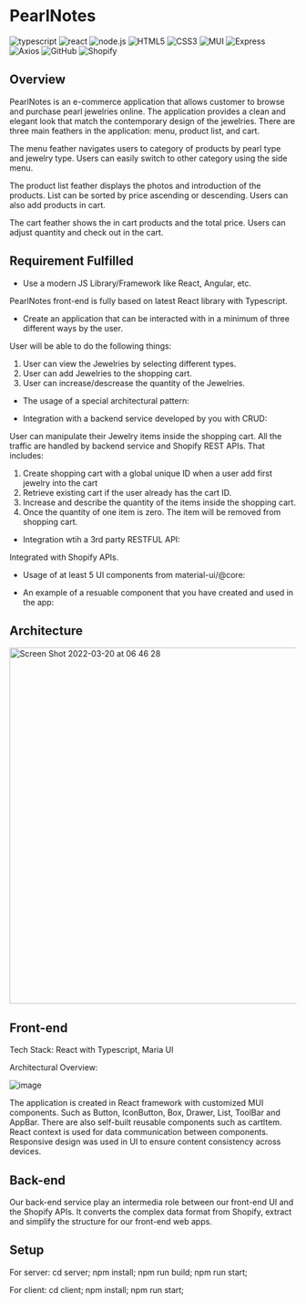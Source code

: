 # PearlNotes

![typescript](https://img.shields.io/badge/TyprScript-20232A?style=for-the-badge&logo=typescript&logoColor=3178C6)
![react](https://img.shields.io/badge/React-20232A?style=for-the-badge&logo=react&logoColor=61DAFB)
![node.js](https://img.shields.io/badge/Node.js-20232A?style=for-the-badge&logo=nodedotjs&logoColor=green)
![HTML5](https://img.shields.io/badge/Html5-20232A?style=for-the-badge&logo=html5&logoColor=white)
![CSS3](https://img.shields.io/badge/Css3-20232A?style=for-the-badge&logo=css3&logoColor=white)
![MUI](https://img.shields.io/badge/Mui-20232A?style=for-the-badge&logo=mui&logoColor=#007FFF)
![Express](https://img.shields.io/badge/-Express-20232A?style=for-the-badge&logo=express&logoColor=yellow)
![Axios](https://img.shields.io/badge/-axios-20232A?style=for-the-badge&logo=axios&logoColor=yellow)
![GitHub](https://img.shields.io/badge/github-20232A?style=for-the-badge&logo=github&logoColor=white)
![Shopify](https://img.shields.io/badge/Shopify-20232A?style=for-the-badge&logo=shopify&logoColor=#7AB55C)

## Overview

PearlNotes is an e-commerce application that allows customer to browse and purchase pearl jewelries online. The application provides a clean and elegant look that match the contemporary design of the jewelries. There are three main feathers in the application: menu, product list, and cart. 

The menu feather navigates users to category of products by pearl type and jewelry type. Users can easily switch to other category using the side menu. 

The product list feather displays the photos and introduction of the products. List can be sorted by price ascending or descending. Users can also add products in cart.

The cart feather shows the in cart products and the total price.  Users can adjust quantity and check out  in the cart.

## Requirement Fulfilled
* Use a modern JS Library/Framework like React, Angular, etc.

PearlNotes front-end is fully based on latest React library with Typescript.

* Create an application that can be interacted with in a minimum of three different ways by the user.

User will be able to do the following things: 
  1. User can view the Jewelries by selecting different types.
  2. User can add Jewelries to the shopping cart.
  3. User can increase/descrease the quantity of the Jewelries. 

* The usage of a special architectural pattern:


* Integration with a backend service developed by you with CRUD:

User can manipulate their Jewelry items inside the shopping cart. All the traffic are handled by backend service and Shopify REST APIs. That includes:
1. Create shopping cart with a global unique ID when a user add first jewelry into the cart
2. Retrieve existing cart if the user already has the cart ID.
3. Increase and describe the quantity of the items inside the shopping cart.
4. Once the quantity of one item is zero. The item will be removed from shopping cart.

* Integration wtih a 3rd party RESTFUL API:

Integrated with Shopify APIs.

* Usage of at least 5 UI components from material-ui/@core:


* An example of a resuable component that you have created and used in the app:


## Architecture

<img width="624" alt="Screen Shot 2022-03-20 at 06 46 28" src="https://user-images.githubusercontent.com/80747028/159166289-9eada34c-b1da-4fb4-9aad-0491936beb93.png">

## Front-end
Tech Stack: React with Typescript, Maria UI

Architectural Overview:

![image](https://user-images.githubusercontent.com/80747028/159154109-da7680fa-8ee4-4842-b28c-289232a794c3.png)

The application is created in React framework with customized MUI components. Such as Button, IconButton, Box, Drawer, List,  ToolBar and AppBar. There are also self-built reusable components such as cartItem. React context is used for data communication between components. Responsive design was used in UI to  ensure content consistency across devices. 

## Back-end
Our back-end service play an intermedia role between our front-end UI and the Shopify APIs. It converts the complex data format from Shopify, extract and simplify the structure for our front-end web apps. 


## Setup
For server:
cd server; npm install; npm run build; npm run start;

For client:
cd client; npm install; npm run start;
